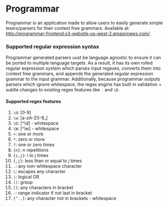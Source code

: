 # Programmar
Programmar is an application made to allow users to easily generate simple lexers/parsers for their context free grammars. Available at: http://programmar-frontend.s3-website-us-west-2.amazonaws.com/. 

### Supported regular expression syntax
Programmar generated parsers uust be language agnostic to ensure it can be ported to multiple language targets. As a result, it has its own rolled regular expression system which parses input regexes, converts them into context free grammars, and appends the generated regular expression grammar to the input grammar. Additionally, because programmar outputs parsers which ignore whitespace, the regex engine has built in validation + subtle changes to existing regex features like `.` and `\D`.

#### Supported regex features
1. `\d`: [0-9]
2. `\w`: [a-zA-Z0-9_]
4. `\D`: [^\d] - whitespace
5. `\W`: [^\w] - whitespace
7. `+`: one or more
8. `*`: zero or more
9. `?`: one or zero times
10. `{n}`: n repetitions
11. `{i,j}`: i to j times
12. `{,j}`: less than or equal to j times
13. `.`: any non-whitespace character
14. `\`: escapes any character
15. `|`: logical OR
16. `()`: group
18. `[]`: any characters in bracket
19. `-`: range indicator if not last in bracket
20. `[^..]`: any character not in brackets - whitespace
